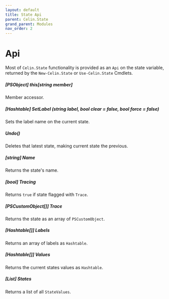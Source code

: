 ```yaml
---
layout: default
title: State Api
parent: Celin.State
grand_parent: Modules
nav_order: 2
---
```


# Api

Most of `Celin.State` functionality is provided as an `Api` on the state variable, returned by the `New-Celin.State` or `Use-Celin.State` Cmdlets.

##### [PSObject] this[string member]

 Member accessor.

##### [Hashtable] _SetLabel_ (string label, bool clear = false, bool force = false)

Sets the label name on the current state.

##### _Undo()_

Deletes that latest state, making current state the previous.

##### [string] _Name_

Returns the state's name.

##### [bool] _Tracing_

Returns `true` if state flagged with `Trace`. 

##### [PSCustomObject[]] Trace

Returns the state as an array of `PSCustomObject`.

##### [Hashtable[]] _Labels_

Returns an array of labels as `Hashtable`.

##### [Hashtable[]] _Values_

Returns the current states values as `Hashtable`.

##### [List<StateValue>] _States_

Returns a list of all `StateValues`.

